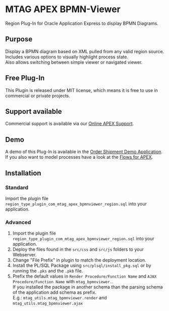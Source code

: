 # MTAG APEX BPMN-Viewer #

Region Plug-In for Oracle Application Express to display BPMN Diagrams.

## Purpose ##

Display a BPMN diagram based on XML pulled from any valid region source.  
Includes various options to visually highlight process state.  
Also allows switching between simple viewer or navigated viewer.

## Free Plug-In ##

This Plugin is released under MIT license, which means it is free to use in commercial or private projects.  

## Support available ##

Commercial support is available via our [Online APEX Support](https://apex.mt-ag.com/support).

## Demo ##

A demo of this Plug-In is available in the [Order Shipment Demo Application](https://apex.oracle.com/pls/apex/mt_flows/r/flowsforapexdemo).  
If you also want to model processes have a look at the [Flows for APEX](https://apex.mt-ag.com/flowsforapex).

## Installation ##

### Standard ###

Import the plugin file `region_type_plugin_com_mtag_apex_bpmnviewer_region.sql` into your application.

### Advanced ###

1. Import the plugin file `region_type_plugin_com_mtag_apex_bpmnviewer_region.sql` into your application.
2. Deploy the files found in the `src/css` and `src/js` folders to your Webserver.
3. Change "File Prefix" in plugin to match the deployment location.
4. Install the PL/SQL Package using `src/plsql/install_pkg.sql` or by running the `.pks` and the `.pkb` file.
5. Prefix the default values in `Render Procedure/Function Name` and `AJAX Procedure/Function Name` with `mtag_bpmnviewer.`.  
   If you installed the package in another schema than the parsing schema of the application add schema as prefix.  
   E.g.: `mtag_utils.mtag_bpmnviewer.render` and `mtag_utils.mtag_bpmnviewer.ajax`

